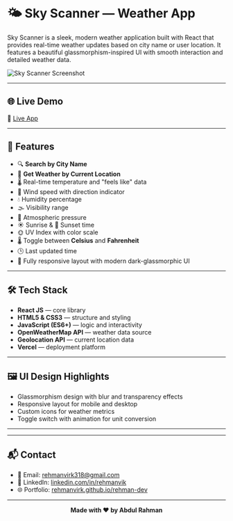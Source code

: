 # 🌤️ Sky Scanner — Weather App

Sky Scanner is a sleek, modern weather application built with React that provides real-time weather updates based on city name or user location. It features a beautiful glassmorphism-inspired UI with smooth interaction and detailed weather data.

![Sky Scanner Screenshot](./screenshot.webp)

---

## 🌐 Live Demo

🔗 [Live App](https://sky-scanner-one.vercel.app/)

---

## 🚀 Features

- 🔍 **Search by City Name**
- 📍 **Get Weather by Current Location**
- 🌡️ Real-time temperature and "feels like" data
- 💨 Wind speed with direction indicator
- 💧 Humidity percentage
- 🌫️ Visibility range
- 🧭 Atmospheric pressure
- ☀️ Sunrise & 🌇 Sunset time
- 🌞 UV Index with color scale
- 🌡️ Toggle between **Celsius** and **Fahrenheit**
- 🕒 Last updated time
- 📱 Fully responsive layout with modern dark-glassmorphic UI

---

## 🛠️ Tech Stack

- **React JS** — core library
- **HTML5 & CSS3** — structure and styling
- **JavaScript (ES6+)** — logic and interactivity
- **OpenWeatherMap API** — weather data source
- **Geolocation API** — current location data
- **Vercel** — deployment platform

---

## 🖼️ UI Design Highlights

- Glassmorphism design with blur and transparency effects
- Responsive layout for mobile and desktop
- Custom icons for weather metrics
- Toggle switch with animation for unit conversion

---


---

## 📬 Contact

- 📧 Email: rehmanvirk318@gmail.com  
- 🔗 LinkedIn: [linkedin.com/in/rehmanvik](https://www.linkedin.com/in/rehmanvik)  
- 🌐 Portfolio: [rehmanvirk.github.io/rehman-dev](https://rehmanvirk.github.io/rehman-dev/)

---

<p align="center"><strong>Made with ❤️ by Abdul Rahman</strong></p>


